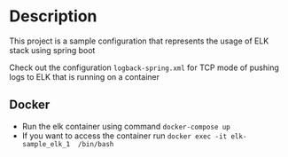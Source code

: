 # Description

This project is a sample configuration that represents the usage of ELK stack using spring boot

Check out the configuration `logback-spring.xml` for TCP mode of pushing logs to ELK that is running on a container

## Docker
- Run the elk container using command `docker-compose up`
- If you want to access the container run `docker exec -it elk-sample_elk_1  /bin/bash`